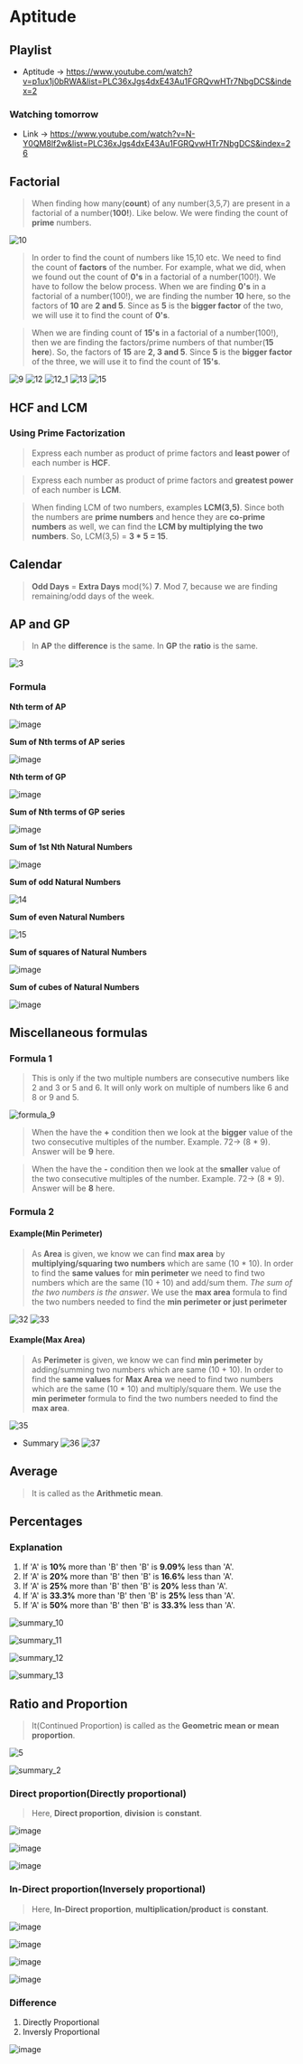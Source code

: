 # Aptitude

## Playlist

* Aptitude  -> https://www.youtube.com/watch?v=p1ux1j0bRWA&list=PLC36xJgs4dxE43Au1FGRQvwHTr7NbgDCS&index=2

### Watching tomorrow

* Link -> https://www.youtube.com/watch?v=N-Y0QM8lf2w&list=PLC36xJgs4dxE43Au1FGRQvwHTr7NbgDCS&index=26

## Factorial

> When finding how many(**count**) of any number(3,5,7) are present in a factorial of a number(**100!**). Like below. We were finding the count of **prime** numbers.

![10](https://user-images.githubusercontent.com/54589605/202851225-671e743a-4f8d-41c0-bb3f-297ccda733b0.png)

> In order to find the count of numbers like 15,10 etc. We need to find the count of **factors** of the number. For example, what we did, when we found out the count of **0's** in a factorial of a number(100!). We have to follow the below process. When we are finding **0's** in a factorial of a number(100!), we are finding the number **10** here, so the factors of **10** are **2 and 5**. Since as **5** is the **bigger factor** of the two, we will use it to find the  count of **0's**.

> When we are finding count of **15's** in a factorial of a number(100!), then we are finding the factors/prime numbers of that number(**15 here**). So, the factors of **15** are **2, 3 and 5**. Since **5** is the **bigger factor** of the three, we will use it to find the  count of **15's**.

![9](https://user-images.githubusercontent.com/54589605/202851215-0290ae41-a68f-4d84-9fa8-984a835ed78a.png)
![12](https://user-images.githubusercontent.com/54589605/202851321-1ccd4cd8-dcfe-4e53-b2f6-af1584051033.png)
![12_1](https://user-images.githubusercontent.com/54589605/202851325-510c9670-4d96-4780-a518-9ea07d453720.png)
![13](https://user-images.githubusercontent.com/54589605/202853545-350de715-0540-400c-a053-4031e44a0cd0.png)
![15](https://user-images.githubusercontent.com/54589605/202853637-d8cbd967-d7fb-4d9e-a356-3a8b30d94c6e.png)

## HCF and LCM

### Using Prime Factorization

> Express each number as product of prime factors and **least power** of each number is **HCF**.

> Express each number as product of prime factors and **greatest power** of each number is **LCM**.

> When finding LCM of two numbers, examples **LCM(3,5)**. Since both the numbers are **prime numbers** and hence they are **co-prime numbers** as well, we can find the **LCM by multiplying the two numbers**. So, LCM(3,5) = **3 * 5 = 15**.


## Calendar

> **Odd Days** = **Extra Days** mod(%) **7**.
> Mod 7, because we are finding remaining/odd days of the week.

## AP and GP
> In **AP** the **difference** is the same.
> In **GP** the **ratio** is the same.

![3](https://user-images.githubusercontent.com/54589605/203780517-78ce89e0-e848-49d4-bb84-6c200bf62e29.png)

### Formula

**Nth term of AP**

![image](https://user-images.githubusercontent.com/54589605/203781019-5d4657cf-47d3-433d-ba5b-229a095b3add.png)


**Sum of Nth terms of AP series**

![image](https://user-images.githubusercontent.com/54589605/203780852-59ee3758-5abb-4991-a226-da7a1373ceaa.png)

**Nth term of GP**

![image](https://user-images.githubusercontent.com/54589605/203781172-291dd2b4-dfe5-48ab-950c-41be0578ec0e.png)

**Sum of Nth terms of GP series**

![image](https://user-images.githubusercontent.com/54589605/203781335-3ac3d7df-640e-466e-915d-157d586415a4.png)

**Sum of 1st Nth Natural Numbers**

![image](https://user-images.githubusercontent.com/54589605/203793483-4bb37996-f705-453a-9722-661ca2fdc864.png)

**Sum of odd Natural Numbers**

![14](https://user-images.githubusercontent.com/54589605/203793813-9b6555d6-9807-45b6-8a29-d801679b26d6.png)

**Sum of even Natural Numbers**

![15](https://user-images.githubusercontent.com/54589605/203793933-7fb29841-918e-49ef-b0be-c7b8efa24b57.png)

**Sum of squares of Natural Numbers**

![image](https://user-images.githubusercontent.com/54589605/203794109-6d9869c1-483c-491b-a3fd-73e88744bb43.png)

**Sum of cubes of Natural Numbers**

![image](https://user-images.githubusercontent.com/54589605/203794241-bc479a61-6f06-43f6-b969-f03674e85df9.png)

## Miscellaneous formulas

### Formula 1

> This is only if the two multiple numbers are consecutive numbers like 2 and 3 or 5 and 6. It will only work on multiple of numbers like 6 and 8 or 9 and 5.

![formula_9](https://user-images.githubusercontent.com/54589605/204090963-c1530d15-a8ce-41b5-b402-d8169a388230.png)

> When the have the **+** condition then we look at the **bigger** value of the two consecutive multiples of the number. Example. 72-> (8 * 9). Answer will be **9** here.

>When the have the **-** condition then we look at the **smaller** value of the two consecutive multiples of the number. Example. 72-> (8 * 9). Answer will be **8** here.

### Formula 2

#### Example(Min Perimeter)

> As **Area** is given, we know we can find **max area** by **multiplying/squaring two numbers** which are same      (10 * 10). In order to find the **same values** for **min perimeter** we need to find two numbers which are the same (10 + 10) and add/sum them. *The sum of the two numbers is the answer*. We use the **max area** formula to find the two numbers needed to find the **min perimeter or just perimeter**

![32](https://user-images.githubusercontent.com/54589605/204091880-99059cbf-5b73-4492-b91c-0899c20566c8.png)
![33](https://user-images.githubusercontent.com/54589605/204091947-38555ba0-75fb-4e10-9415-c1638599db7c.png)

#### Example(Max Area)

> As **Perimeter** is given, we know we can find **min perimeter** by adding/summing two numbers which are same      (10 + 10). In order to find the **same values** for **Max Area** we need to find two numbers which are the same (10 * 10) and multiply/square them. We use the **min perimeter** formula to find the two numbers needed to find the **max area**.

![35](https://user-images.githubusercontent.com/54589605/204092062-f1786311-3b06-4306-987f-93edc4150b8c.png)

* Summary 
![36](https://user-images.githubusercontent.com/54589605/204091831-c8a55577-0d1f-4661-903c-2cf1416a2cf4.png)
![37](https://user-images.githubusercontent.com/54589605/204092438-68f4349f-eabf-4547-91f3-669fb5fe644d.png)

## Average

> It is called as the **Arithmetic mean**.

## Percentages

### Explanation

1) If 'A' is **10%** more than 'B' then 'B' is **9.09%** less than 'A'.
2) If 'A' is **20%** more than 'B' then 'B' is **16.6%** less than 'A'.
3) If 'A' is **25%** more than 'B' then 'B' is **20%** less than 'A'.
4) If 'A' is **33.3%** more than 'B' then 'B' is **25%** less than 'A'.
5) If 'A' is **50%** more than 'B' then 'B' is **33.3%** less than 'A'.

![summary_10](https://user-images.githubusercontent.com/54589605/204269882-89e6526e-ddb7-45b5-944e-3255f34a3c71.png)

![summary_11](https://user-images.githubusercontent.com/54589605/204271427-3de9fb19-9877-40d8-928c-887f0db77bbd.png)

![summary_12](https://user-images.githubusercontent.com/54589605/204271443-261c3370-d9af-4038-b1e8-2ec097c888a1.png)

![summary_13](https://user-images.githubusercontent.com/54589605/204271469-0f67a401-7077-4328-a6b7-b0018a7f4270.png)


## Ratio and Proportion

> It(Continued Proportion) is called as the **Geometric mean or mean proportion**.

![5](https://user-images.githubusercontent.com/54589605/204277829-6cb3f3e8-ea60-4498-aefb-8d41476bbb6f.png)

![summary_2](https://user-images.githubusercontent.com/54589605/204277850-016b2777-0f6f-4731-a823-902d4922ce52.png)

### Direct proportion(Directly proportional)

> Here, **Direct proportion**, **division** is **constant**.

![image](https://user-images.githubusercontent.com/54589605/204281004-1dd4e8db-2308-44bc-abd4-fb1e8929d61b.png)

![image](https://user-images.githubusercontent.com/54589605/204281321-6c7d5b73-ee72-4cda-b8c9-cf5ff3e3c1d4.png)

![image](https://user-images.githubusercontent.com/54589605/204281857-45eec1b2-f56b-4543-aa10-d33472d77f41.png)



### In-Direct proportion(Inversely proportional)

> Here, **In-Direct proportion**, **multiplication/product** is **constant**.

![image](https://user-images.githubusercontent.com/54589605/204281769-42d2ba42-921b-40c6-918c-a23a611332be.png)

![image](https://user-images.githubusercontent.com/54589605/204282354-7c00cfc1-413e-4241-89c8-a568d541c089.png)

![image](https://user-images.githubusercontent.com/54589605/204282002-542e7d98-9c48-4206-a4eb-502f5aee539c.png)

![image](https://user-images.githubusercontent.com/54589605/204282875-88cbf1a6-9554-41f6-aa65-1a2dccae2bff.png)


### Difference

1) Directly Proportional
2) Inversly Proportional

![image](https://user-images.githubusercontent.com/54589605/204282090-d16d9d3c-4b72-4ec7-b2c8-a1435d0fb32b.png)















